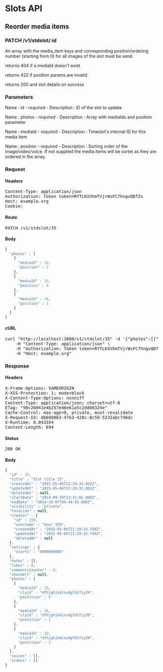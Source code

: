 # Slots API

## Reorder media items

### PATCH /v1/stdslot/:id

An array with the media_item keys and corresponding position/ordering number (starting from 0) for all images of the slot must be send.

returns 404 if a mediaId doesn&#39;t exist

returns 422 if position params are invalid

returns 200 and slot details on success

### Parameters

Name : id *- required -*
Description : ID of the slot to update

Name : photos *- required -*
Description : Array with mediaIds and position parameter

Name : mediaId *- required -*
Description : Timeslot&#39;s internal ID for this media item

Name : position *- required -*
Description : Sorting order of the image/video/voice. If not supplied the media items will be sortet as they are ordered in the array.

### Request

#### Headers

<pre>Content-Type: application/json
Authorization: Token token=RYTLKXVhmTVjrWsFC7hngvQDfZs
Host: example.org
Cookie: </pre>

#### Route

<pre>PATCH /v1/stdslot/35</pre>

#### Body
```javascript
{
  "photos" : [
    {
      "mediaId" : 32,
      "position" : 2
    },
    {
      "mediaId" : 33,
      "position" : 0
    },
    {
      "mediaId" : 34,
      "position" : 1
    }
  ]
}
```


#### cURL

<pre class="request">curl &quot;http://localhost:3000/v1/stdslot/35&quot; -d &#39;{&quot;photos&quot;:[{&quot;mediaId&quot;:32,&quot;position&quot;:2},{&quot;mediaId&quot;:33,&quot;position&quot;:0},{&quot;mediaId&quot;:34,&quot;position&quot;:1}]}&#39; -X PATCH \
	-H &quot;Content-Type: application/json&quot; \
	-H &quot;Authorization: Token token=RYTLKXVhmTVjrWsFC7hngvQDfZs&quot; \
	-H &quot;Host: example.org&quot;</pre>

### Response

#### Headers

<pre>X-Frame-Options: SAMEORIGIN
X-XSS-Protection: 1; mode=block
X-Content-Type-Options: nosniff
Content-Type: application/json; charset=utf-8
ETag: &quot;90c26041e4b257e46e61a5c2dd08324e&quot;
Cache-Control: max-age=0, private, must-revalidate
X-Request-Id: db6800b3-47b3-428c-8c58-5232abc746dc
X-Runtime: 0.043354
Content-Length: 694</pre>

#### Status

<pre>200 OK</pre>

#### Body

```javascript
{
  "id" : 35,
  "title" : "Slot title 33",
  "createdAt" : "2015-05-06T21:29:33.802Z",
  "updatedAt" : "2015-05-06T21:29:33.802Z",
  "deletedAt" : null,
  "startDate" : "2014-09-28T13:31:02.000Z",
  "endDate" : "2014-10-07T09:44:02.000Z",
  "visibility" : "private",
  "location" : null,
  "creator" : {
    "id" : 159,
    "username" : "User 159",
    "createdAt" : "2015-05-06T21:29:33.799Z",
    "updatedAt" : "2015-05-06T21:29:33.799Z",
    "deletedAt" : null
  },
  "settings" : {
    "alerts" : "0000000000"
  },
  "notes" : [],
  "likes" : 0,
  "commentsCounter" : 0,
  "shareUrl" : null,
  "photos" : [
    {
      "mediaId" : 33,
      "clyid" : "dfhjghjkdisudgfds7iy29",
      "postition" : 0
    },
    {
      "mediaId" : 34,
      "clyid" : "dfhjghjkdisudgfds7iy30",
      "postition" : 1
    },
    {
      "mediaId" : 32,
      "clyid" : "dfhjghjkdisudgfds7iy28",
      "postition" : 2
    }
  ],
  "voices" : [],
  "videos" : []
}
```
